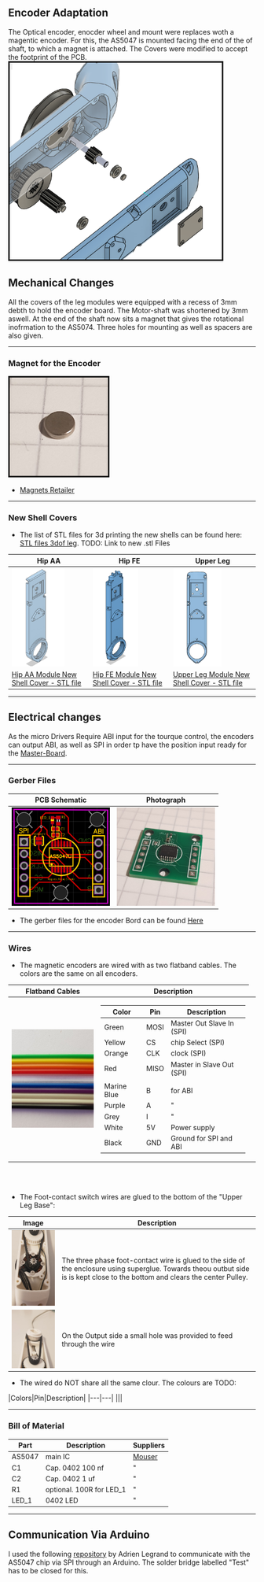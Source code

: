 ## Encoder Adaptation

The Optical encoder, enocder wheel and mount were replaces woth a magentic encoder.
For this, the AS5047 is mounted facing the end of the of shaft, to which a magnet is attached.
The Covers were modified to accept the footprint of the PCB.
<br><img src="images\encoder_board_explosionszeichnung.png" style="border:3px solid black;" height="400"><br>


## Mechanical Changes

All the covers of the leg modules were equipped with a recess of 3mm debth to hold the encoder board. The Motor-shaft was shortened by 3mm aswell. At the end of the shaft now sits a magnet that gives the rotational inofrmation to the AS5074.
Three holes for mounting as well as spacers are also given.


---
### Magnet for the Encoder
<img src="images\image_magnet_4mm.jpg" style="border:3px solid black;" height="200"><br>
* [Magnets Retailer](https://www.magnetkontor.de/products/de/Neodym-Magnete-Rohmagnete/Auswahl-besond-Eigenschaft/diametral-magnetisiert/NdFeB-N52-Scheibenmagnet-4-x-1-mm-vernick-diametr.html?XTCsid=9idd6dnqinqcekutr29q8m7kk4)<br>


---
### New Shell Covers

* The list of STL files for 3d printing the new shells can be found here: [STL files 3dof leg](stl_files). TODO: Link to new .stl Files

|Hip AA| Hip FE| Upper Leg|
|-------------|-------------|-------------|
|<img src="../Parts_for_3D_printing/New-Shell-Covers/images/new_hip_aa.png"  height="200">|<img src="../Parts_for_3D_printing/New-Shell-Covers/images/new_hip_fe.png" height="200">|<img src="../Parts_for_3D_printing/New-Shell-Covers/images/new_upper_leg.png" height="200">
|[Hip AA Module New Shell Cover - STL file](../Parts_for_3D_printing/New-Shell-Covers/cover_hip_aa.STL)|[Hip FE Module New Shell Cover - STL file](../Parts_for_3D_printing/New-Shell-Covers/cover_hip_fe.STL)|[Upper Leg Module New Shell Cover - STL file](../Parts_for_3D_printing/New-Shell-Covers/cover_upper_leg.STL)


---
## Electrical changes

As the micro Drivers Require ABI input for the tourque control, the encoders can output ABI, as well as SPI in order tp have the position input ready for the [Master-Board](https://github.com/open-dynamic-robot-initiative/master-board#master-board).

---
### Gerber Files

|PCB Schematic|Photograph|
|-------------|-------------|
| <img src="images\enocder_electronics.png" height="200"> | <img src="images\photo_encoder_board.jpg" height="200">|

* The gerber files for the encoder Bord can be found [Here](/Electrical-Changes)

---
### Wires

* The magnetic encoders are wired with as two flatband cables. The colors are the same on all encoders.

|Flatband Cables|Description
|-------------|------|
| <img src="images\encoder_colors.jpg" height="200"> |<table><thead><tr><th>Color</th><th>Pin</th> <th>Description</th></tr></thead><tbody><tr><td>Green</td><td>MOSI</td><td>Master Out Slave In (SPI)</td></tr><tr><td>Yellow</td><td>CS</td><td>chip Select (SPI)</td></tr><tr><td>Orange</td><td>CLK</td><td>clock (SPI)</td></tr><tr><td>Red</td><td>MISO</td><td>Master in Slave Out (SPI)</td></tr>
<tr><td>Marine Blue</td><td>B</td><td>for ABI</td></tr><tr><td>Purple</td><td>A</td><td>"</td></tr><tr><td>Grey</td><td>I</td><td>"</td></tr><tr><td>White</td><td>5V</td><td>Power supply</td></tr><tr><td>Black</td><td>GND</td><td>Ground for SPI and ABI</td></tr></tbody></table>|

<br><br>
* The Foot-contact switch wires are glued to the bottom of the "Upper Leg Base":

|Image|Description|
|-------------|------|
|<img src="images\foot_wire_front.jpg" width= "200"> |The three phase foot-contact wire is glued to the side of the enclosure using superglue. Towards theou outbut side is is kept close to the bottom and clears the center Pulley.|
|<img src="images\foot_wire_back.jpg" width= "200"> |On the Output side a small hole was provided to feed through the wire|

* The wired do NOT share all the same clour. The colours are TODO:

|Colors|Pin|Description|
|---|---|
|||




---
### Bill of Material


| Part        | Description | Suppliers   |
|-------------|-------------|------------|
| AS5047 | main IC | [Mouser](mouser.com)|
| C1 | Cap. 0402 100 nf  | " |
| C2 | Cap. 0402 1 uf  | " |
| R1 | optional. 100R for LED_1  | " |
| LED_1 | 0402 LED  | " |


---
## Communication Via Arduino

I used the following [repository](https://github.com/adrien-legrand/AS5X47) by Adrien Legrand to communicate with the AS5047 chip via SPI through an Arduino. The solder bridge labelled "Test" has to be closed for this.






